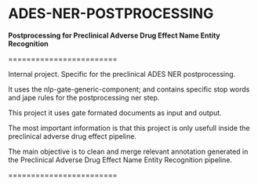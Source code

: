 ADES-NER-POSTPROCESSING
========================

<b>Postprocessing for Preclinical Adverse Drug Effect Name Entity Recognition</b>   

========================

Internal project. Specific for the preclinical ADES NER postprocessing.  

It uses the nlp-gate-generic-component; and contains specific stop words and jape rules for the postprocessing ner step. 

This project it uses gate formated documents as input and output.  

The most important information is that this project is only usefull inside the preclinical adverse drug effect pipeline.

The main objective is to clean and merge relevant annotation generated in the Preclinical Adverse Drug Effect Name Entity Recognition pipeline.

========================



		
		
